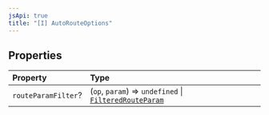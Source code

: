 ```yaml
---
jsApi: true
title: "[I] AutoRouteOptions"
---
```


## Properties

| Property            | Type                                                                                      |
| :------------------ | :---------------------------------------------------------------------------------------- |
| `routeParamFilter`? | (`op`, `param`) => `undefined` \| [`FilteredRouteParam`](Interface.FilteredRouteParam.md) |
